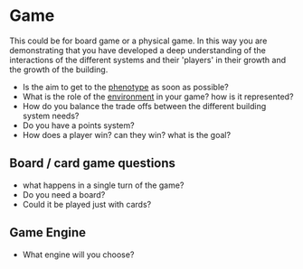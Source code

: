 # Game

This could be for board game or a physical game. In this way you are demonstrating that you have developed a deep understanding of the interactions of the different systems and their 'players' in their growth and the growth of the building.

* Is the aim to get to the [phenotype] as soon as possible?
* What is the role of the [environment] in your game? how is it represented?
* How do you balance the trade offs between the different building system needs?
* Do you have a points system?
* How does a player win? can they win? what is the goal?

## Board / card game questions
* what happens in a single turn of the game?
* Do you need a board?
* Could it be played just with cards?

## Game Engine
* What engine will you choose?




[phenotype]: /Agile/Concepts/Phenotype
[environment]: /Agile/Concepts/Environment

